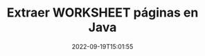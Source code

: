 ---
############################# Static ############################
layout: "auto-gen-merger"
date: 2022-09-19T15:01:55
draft: false
otherformats: dot mhtml odt ott ppt txt xlam xls xlsb xlsm xlsx xlt xltm xltx xps jpeg

############################# Head ############################
head_title: "Extraer WORKSHEET páginas en Java"
head_description: "Extraiga rápidamente páginas de un archivo WORKSHEET en Java. Guarde el nuevo documento que contiene las páginas seleccionadas utilizando la API de fusión de documentos."

############################# Header ############################
title: "Extraer WORKSHEET páginas en Java"
description: "Extrae WORKSHEET páginas con unas pocas líneas de código Java."
bg_image: "https://cms.admin.containerize.com/templates/aspose/App_Themes/V3/images/bg/header1.png"
bg_overlay: false
button:
    enable: true
    icon: "fas fa-arrow-down"
    label: "Descargue prueba gratis"
    link: "https://downloads.groupdocs.com/merger/java"

############################# SubMenu ############################
submenu:
    enable: true

    left:
        img_alt: "GroupDocs.Merger for Java"
        image: "https://cms.admin.containerize.com/templates/groupdocs/images/product-logos/90x90-noborder/groupdocs-merger-java.png"
        product: "GroupDocs.Merger"
        platform: "Java"

    middle:
        button:

            # button loop
            - link: "https://apireference.groupdocs.com/merger/java"
              text: "Referencia de la API"

            # button loop
            - link: "https://github.com/groupdocs-merger"
              text: "Ejemplos de código"

            # button loop
            - link: "https://products.groupdocs.app/merger/family"
              text: "demostraciones en vivo"

            # button loop
            - link: "https://purchase.groupdocs.com/pricing/merger/java"
              text: "Precios"

    right:
        link_download: "https://downloads.groupdocs.com/merger"
        link_learn: "https://docs.groupdocs.com/merger/java"
        link_buy: "https://purchase.groupdocs.com"

############################# About ############################
about:
    enable: true
    title: "Acerca de la API de GroupDocs.Merger for Java"
    content: |
        [GroupDocs.Merger for Java](/es/merger/java/) ofrece una solución simple para fusionar y dividir de forma segura entre una amplia gama de formatos de documentos, incluidos PDF, Microsoft Office (Word, Excel, PowerPoint , OneNote), OpenDocument, HTML, imágenes y muchos otros dentro de las aplicaciones de Java. Al agregar solo unas pocas líneas del código, realice varias operaciones de documentos, como mover, eliminar, rotar, intercambiar, extraer o cambiar la orientación de las páginas dentro de los documentos. La API de combinación de documentos también admite la vista previa de páginas de documentos como una imagen para analizar la estructura, el formato y el contenido del documento en la página.
        
        GroupDocs.Merger API es una opción correcta para soluciones corporativas que necesitan funciones de extracción de páginas de archivos. Estas API son compatibles con todos los principales sistemas operativos y plataformas, incluido J2SE 7.0 (1.7), J2SE 8.0 (1.8), Java 10.

############################# Steps ############################
steps:
    enable: true
    title_left: "Extraer WORKSHEET páginas de archivo en Java"
    content_left: |
        [GroupDocs.Merger for Java](/es/merger/java/) facilita a los desarrolladores de Java extraer las páginas deseadas de un archivo WORKSHEET y guardarlo como un nuevo archivo que contiene las páginas seleccionadas mediante la implementación de unos sencillos pasos.
        
        * Inicialice **ExtractOptions** con los números de página que deberían aparecer en el documento resultante.
        * Cree una nueva instancia de **Merger** y pase la ruta del documento de origen como parámetro del constructor.
        * Llame a **extractPages** y pase el objeto **ExtractOptions**.
        * Llame a **guardar** y especifique la ruta del archivo para guardar el documento resultante.

    title_right: "Requisitos del sistema"
    content_right: |
        Las API de GroupDocs.Merger for Java son compatibles con todas las principales plataformas y sistemas operativos. Antes de ejecutar el código a continuación, asegúrese de tener instalados los siguientes requisitos previos en su sistema.

        * Sistemas operativos: Microsoft Windows, Linux, Mac OS
        * Entornos de desarrollo: NetBeans, IntelliJ IDEA, Eclipse
        * Marcos: J2SE 7.0 (1.7), J2SE 8.0 (1.8), Java 10
        * Descarga la última versión de GroupDocs.Merger for Java de [Maven](https://repository.groupdocs.com/webapp/#/artifacts/browse/tree/General/repo/com/groupdocs/groupdocs-merger)
         
    code: |
     {{% merger/additional-styles %}}
     {{< merger/code-merger title="Cómo extraer páginas de archivos WORKSHEET usando el código de ejemplo Java">}}

        ```java    
        // Extraiga WORKSHEET páginas de archivo usando GroupDocs.Merger API
        // Inicialice la clase ExtractOptions con los números de página seleccionados
        ExtractOptions extractOptions = new ExtractOptions(new int[] { 2, 5 });

        // Crear una instancia de Fusión con el documento de entrada WORKSHEET
        Merger merger = new Merger("input.worksheet");

        // Llame al método extractPages y pásele el objeto ExtractOptions
        merger.extractPages(extractOptions);
    
        // Llame al método save para guardar el documento de salida con las páginas extraídas
        merger.save("output.worksheet");
        ```
     {{< /merger/code-merger >}}

############################# Demos ############################
demos:
    enable: true
    title: "Demostraciones en vivo: extraiga WORKSHEET páginas en línea"
    content: |
       Extraiga páginas de archivos WORKSHEET ahora mismo visitando el sitio web [GroupDocs.Merger Live Demos](https://products.groupdocs.app/splitter/extract-pages/worksheet).
       La demostración en vivo tiene los siguientes beneficios.
        
############################# About Formats ############################
about_formats:
    enable: true

############################# More Formats ############################
more_formats:
    enable: true
    title: "Extraer páginas de otros formatos de documentos"
    content: |
        Java fusión de documentos y API dividida para formatos de archivo e imágenes. Extraiga algunos de los formatos de archivo populares como se indica a continuación.

############################# Back to top ###############################
back_to_top:
    enable: true
---